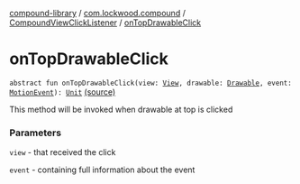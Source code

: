 [compound-library](../../index.md) / [com.lockwood.compound](../index.md) / [CompoundViewClickListener](index.md) / [onTopDrawableClick](./on-top-drawable-click.md)

# onTopDrawableClick

`abstract fun onTopDrawableClick(view: `[`View`](https://developer.android.com/reference/android/view/View.html)`, drawable: `[`Drawable`](https://developer.android.com/reference/android/graphics/drawable/Drawable.html)`, event: `[`MotionEvent`](https://developer.android.com/reference/android/view/MotionEvent.html)`): `[`Unit`](https://kotlinlang.org/api/latest/jvm/stdlib/kotlin/-unit/index.html) [(source)](https://github.com/lndmflngs/compound-text-view/tree/master/compound-library/src/main/java/com/lockwood/compound/CompoundViewClickListener.kt#L34)

This method will be invoked when drawable at top is clicked

### Parameters

`view` - that received the click

`event` - containing full information about the event